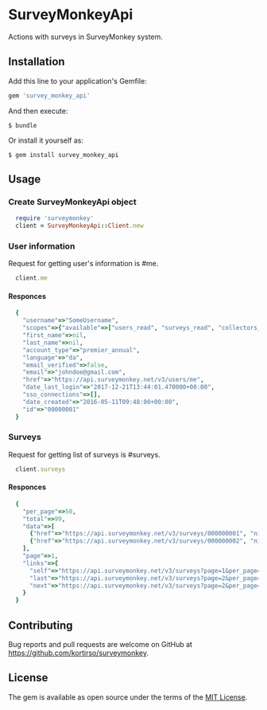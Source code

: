 # SurveyMonkeyApi

Actions with surveys in SurveyMonkey system.

## Installation

Add this line to your application's Gemfile:

```ruby
gem 'survey_monkey_api'
```

And then execute:

    $ bundle

Or install it yourself as:

    $ gem install survey_monkey_api

## Usage

### Create SurveyMonkeyApi object

```ruby
  require 'surveymonkey'
  client = SurveyMonkeyApi::Client.new
```

### User information

Request for getting user's information is #me.

```ruby
  client.me
```

#### Responces

```ruby
  {
    "username"=>"SomeUsername",
    "scopes"=>{"available"=>["users_read", "surveys_read", "collectors_read", "collectors_write", "contacts_read", "contacts_write", "surveys_write", "responses_read", "responses_read_detail", "responses_write", "groups_read", "webhooks_read", "webhooks_write", "library_read"], "granted"=>["collectors_read", "contacts_write", "contacts_read", "surveys_write", "surveys_read", "collectors_write", "users_read"]},
    "first_name"=>nil,
    "last_name"=>nil,
    "account_type"=>"premier_annual",
    "language"=>"da",
    "email_verified"=>false,
    "email"=>"johndoe@gmail.com",
    "href"=>"https://api.surveymonkey.net/v3/users/me",
    "date_last_login"=>"2017-12-21T13:44:01.470000+00:00",
    "sso_connections"=>[],
    "date_created"=>"2016-05-11T09:48:00+00:00",
    "id"=>"00000001"
  }
```

### Surveys

Request for getting list of surveys is #surveys.

```ruby
  client.surveys
```

#### Responces

```ruby
  {
    "per_page"=>50,
    "total"=>99,
    "data"=>[
      {"href"=>"https://api.surveymonkey.net/v3/surveys/000000001", "nickname"=>"", "id"=>"000000001", "title"=>"First"},
      {"href"=>"https://api.surveymonkey.net/v3/surveys/000000002", "nickname"=>"", "id"=>"000000002", "title"=>"Second"}
    ],
    "page"=>1,
    "links"=>{
      "self"=>"https://api.surveymonkey.net/v3/surveys?page=1&per_page=50",
      "last"=>"https://api.surveymonkey.net/v3/surveys?page=2&per_page=50",
      "next"=>"https://api.surveymonkey.net/v3/surveys?page=2&per_page=50"
    }
  }
```

## Contributing

Bug reports and pull requests are welcome on GitHub at https://github.com/kortirso/surveymonkey.

## License

The gem is available as open source under the terms of the [MIT License](http://opensource.org/licenses/MIT).
